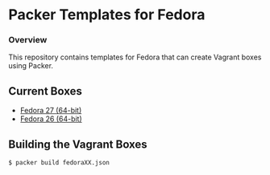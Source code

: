 
# Packer Templates for Fedora

### Overview

This repository contains templates for Fedora that can create Vagrant boxes using Packer.

## Current Boxes

* [Fedora 27 (64-bit)](https://atlas.hashicorp.com/inclusivedesign/boxes/fedora27)
* [Fedora 26 (64-bit)](https://atlas.hashicorp.com/inclusivedesign/boxes/fedora26)

## Building the Vagrant Boxes

```
$ packer build fedoraXX.json
```
